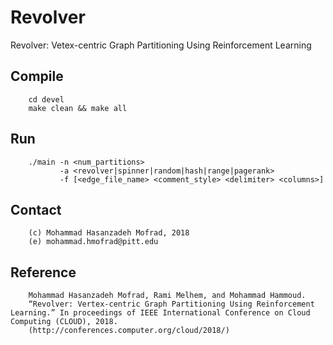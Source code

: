 # Revolver
Revolver: Vetex-centric Graph Partitioning Using Reinforcement Learning

## Compile
~~~
    cd devel
    make clean && make all
~~~

## Run
~~~
    ./main -n <num_partitions> 
           -a <revolver|spinner|random|hash|range|pagerank>
           -f [<edge_file_name> <comment_style> <delimiter> <columns>]
~~~

## Contact
~~~
    (c) Mohammad Hasanzadeh Mofrad, 2018
    (e) mohammad.hmofrad@pitt.edu
~~~
## Reference
~~~
    Mohammad Hasanzadeh Mofrad, Rami Melhem, and Mohammad Hammoud. 
    “Revolver: Vertex-centric Graph Partitioning Using Reinforcement Learning.” In proceedings of IEEE International Conference on Cloud Computing (CLOUD), 2018. 
    (http://conferences.computer.org/cloud/2018/)
~~~
